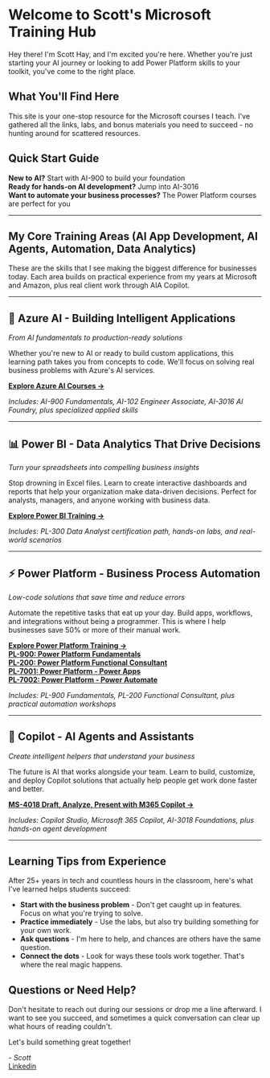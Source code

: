 # Welcome to Scott's Microsoft Training Hub

Hey there! I'm Scott Hay, and I'm excited you're here. Whether you're just starting your AI journey or looking to add Power Platform skills to your toolkit, you've come to the right place.

## What You'll Find Here

This site is your one-stop resource for the Microsoft courses I teach. I've gathered all the links, labs, and bonus materials you need to succeed - no hunting around for scattered resources.

## Quick Start Guide

**New to AI?** Start with AI-900 to build your foundation  
**Ready for hands-on AI development?** Jump into AI-3016  
**Want to automate your business processes?** The Power Platform courses are perfect for you

---

## My Core Training Areas (AI App Development, AI Agents, Automation, Data Analytics)

These are the skills that I see making the biggest difference for businesses today. Each area builds on practical experience from my years at Microsoft and Amazon, plus real client work through AIA Copilot.

---

## 🤖 Azure AI - Building Intelligent Applications
*From AI fundamentals to production-ready solutions*

Whether you're new to AI or ready to build custom applications, this learning path takes you from concepts to code. We'll focus on solving real business problems with Azure's AI services.

**[Explore Azure AI Courses →](azure_ai.md)**

*Includes: AI-900 Fundamentals, AI-102 Engineer Associate, AI-3016 AI Foundry, plus specialized applied skills*

---

## 📊 Power BI - Data Analytics That Drive Decisions
*Turn your spreadsheets into compelling business insights*

Stop drowning in Excel files. Learn to create interactive dashboards and reports that help your organization make data-driven decisions. Perfect for analysts, managers, and anyone working with business data.

**[Explore Power BI Training →](pl-300_PowerBI.md)**

*Includes: PL-300 Data Analyst certification path, hands-on labs, and real-world scenarios*

---

## ⚡ Power Platform - Business Process Automation
*Low-code solutions that save time and reduce errors*

Automate the repetitive tasks that eat up your day. Build apps, workflows, and integrations without being a programmer. This is where I help businesses save 50% or more of their manual work.

**[Explore Power Platform Training →](power-platform.md)**<br>
**[PL-900: Power Platform Fundamentals](pl-900_PowerFundamentals.md)**<br>
**[PL-200: Power Platform Functional Consultant](pl-200_PowerPlatform.md)**<br>
**[PL-7001: Power Platform - Power Apps](pl-7001_power-apps.md)**<br>
**[PL-7002: Power Platform - Power Automate](pl-7002_power-automate.md)**

*Includes: PL-900 Fundamentals, PL-200 Functional Consultant, plus practical automation workshops*

---

## 🤝 Copilot - AI Agents and Assistants
*Create intelligent helpers that understand your business*

The future is AI that works alongside your team. Learn to build, customize, and deploy Copilot solutions that actually help people get work done faster and better.

**[MS-4018 Draft, Analyze, Present with M365 Copilot →](ms-4018_M365Copilot.md)**<br>

*Includes: Copilot Studio, Microsoft 365 Copilot, AI-3018 Foundations, plus hands-on agent development*

---

## Learning Tips from Experience

After 25+ years in tech and countless hours in the classroom, here's what I've learned helps students succeed:

- **Start with the business problem** - Don't get caught up in features. Focus on what you're trying to solve.
- **Practice immediately** - Use the labs, but also try building something for your own work.
- **Ask questions** - I'm here to help, and chances are others have the same question.
- **Connect the dots** - Look for ways these tools work together. That's where the real magic happens.

## Questions or Need Help?

Don't hesitate to reach out during our sessions or drop me a line afterward. I want to see you succeed, and sometimes a quick conversation can clear up what hours of reading couldn't.

Let's build something great together!

*- Scott*<br>
[Linkedin](https://linkedin.com/in/scotthay)